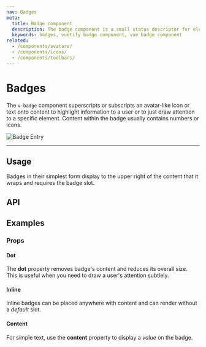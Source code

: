 ```yaml
---
nav: Badges
meta:
  title: Badge component
  description: The badge component is a small status descriptor for elements. This typically contains a small number or short set of characters.
  keywords: badges, vuetify badge component, vue badge component
related:
  - /components/avatars/
  - /components/icons/
  - /components/toolbars/
---
```


# Badges

The `v-badge` component superscripts or subscripts an avatar-like icon or text onto content to highlight information to a user or to just draw attention to a specific element. Content within the badge usually contains numbers or icons.

![Badge Entry](https://cdn.vuetifyjs.com/docs/images/components-temp/v-badge/v-badge-entry.png)

---

## Usage

Badges in their simplest form display to the upper right of the content that it wraps and requires the badge slot.

<usage name="v-badge" />

<entry />

## API

<api-inline />

## Examples

### Props

#### Dot

The **dot** property removes badge's content and reduces its overall size. This is useful when you need to draw a user's attention subtlely.

<example file="v-badge/prop-dot" />

#### Inline

Inline badges can be placed anywhere with content and can render without a *default* slot.

<example file="v-badge/prop-inline" />

#### Content

For simple text, use the **content** property to display a *value* on the badge.

<example file="v-badge/prop-content" />

<!-- ### Misc

#### Customization options

The `v-badge` component is flexible and can be used in a variety of use-cases over numerous elements. Options to tweak the location are also available through the **offset-x** and **offset-y** props."

<example file="v-badge/misc-customization" />

#### Dynamic notifications

You can incorporate badges with dynamic content to make things such as a notification system.

<example file="v-badge/misc-dynamic" />

#### Show on hover

You can do many things with visibility control, for example, show badge on hover.

<example file="v-badge/misc-hover" />

#### Tabs

Badges help convey information to the user in a variety of ways.

<example file="v-badge/misc-tabs" /> -->

<backmatter />

